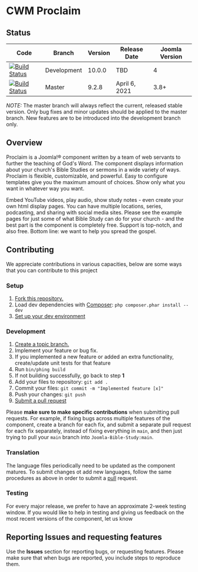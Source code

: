 CWM Proclaim
==================

Status
-----------
| Code                                                                                                                                                   | Branch      | Version | Release Date  | Joomla Version |
|--------------------------------------------------------------------------------------------------------------------------------------------------------|-------------|---------|---------------|----------------|
| [![Build Status](https://app.travis-ci.com/Joomla-Bible-Study/Proclaim.svg?branch=development)](https://app.travis-ci.com/Joomla-Bible-Study/Proclaim) | Development | 10.0.0  | TBD           | 4              |
| [![Build Status](https://app.travis-ci.com/Joomla-Bible-Study/Proclaim.svg?branch=master)](https://app.travis-ci.com/Joomla-Bible-Study/Proclaim)      | Master      | 9.2.8   | April 6, 2021 | 3.8+           |

*NOTE:* The master branch will always reflect the current, released stable version. Only bug fixes and minor updates should be applied to the master branch. New features are to be introduced into the development branch only.

Overview
--------
Proclaim is a Joomla!® component written by a team of web servants to further the teaching of God's Word. The component displays information about your church's Bible Studies or sermons in a wide variety of ways. Proclaim is flexible, customizable, and powerful. Easy to configure templates give you the maximum amount of choices. Show only what you want in whatever way you want.

Embed YouTube videos, play audio, show study notes - even create your own html display pages. You can have multiple locations, series, podcasting, and sharing with social media sites. Please see the example pages for just some of what Bible Study can do for your church - and the best part is the component is completely free. Support is top-notch, and also free. Bottom line: we want to help you spread the gospel.

Contributing
------------
We appreciate contributions in various capacities, below are some ways that you can contribute to this project

### Setup
1. [Fork this repository.][fork]
2. Load dev dependencies with [Composer][composer]: `php composer.phar install --dev`
3. [Set up your dev environment][setup]

### Development
1. [Create a topic branch.][branch]
2. Implement your feature or bug fix.
3. If you implemented a new feature or added an extra functionality, create/update unit tests for that feature
4. Run `bin/phing build`
5. If not building successfully, go back to step **1**
6. Add your files to repository: `git add .`
7. Commit your files: `git commit -m "Implemented feature [x]"`
8. Push your changes: `git push`
9. [Submit a pull request][pr]

Please **make sure to make specific contributions** when submitting pull requests. For example, if fixing bugs across multiple features of the component, create a branch for each fix, and submit a separate pull request for each fix separately, instead of fixing everything in `main`, and then just trying to pull your `main` branch into `Joomla-Bible-Study:main`.


### Translation 
The language files periodically need to be updated as the component matures. To submit changes ot add new languages, follow the same procedures as above in order to submit a [pull][pr] request.

### Testing
For every major release, we prefer to have an approximate 2-week testing window. If you would like to help in testing and giving us feedback on the most recent versions of the component, let us know

[fork]: http://help.github.com/fork-a-repo/
[branch]: http://learn.github.com/p/branching.html
[pr]: http://help.github.com/send-pull-requests/
[phing]: http://www.phing.info/
[setup]: https://github.com/Joomla-Bible-Study/Proclaim/wiki/Setting-up-your-development-environment
<!-- @IGNORE PREVIOUS: link -->
[composer]: https://getcomposer.org/download/

Reporting Issues and requesting features
----------------------------------------
Use the **Issues** section for reporting bugs, or requesting features. Please make sure that when bugs are reported, you include steps to reproduce them.
